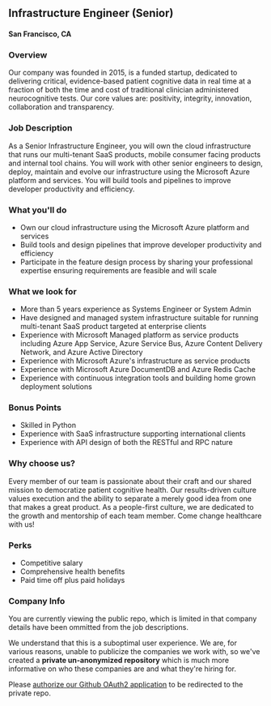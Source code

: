 ## Infrastructure Engineer (Senior)
#### San Francisco, CA

### Overview
Our company was founded in 2015, is a funded startup, dedicated to delivering critical, evidence-based patient cognitive data in real time at a fraction of both the time and cost of traditional clinician administered neurocognitive tests. Our core values are: positivity, integrity, innovation, collaboration and transparency.

### Job Description
As a Senior Infrastructure Engineer, you will own the cloud infrastructure that runs our multi-tenant SaaS products, mobile consumer facing products and internal tool chains. You will work with other senior engineers to design, deploy, maintain and evolve our infrastructure using the Microsoft Azure platform and services. You will build tools and pipelines to improve developer productivity and efficiency.

### What you'll do
+ Own our cloud infrastructure using the Microsoft Azure platform and services
+ Build tools and design pipelines that improve developer productivity and efficiency
+ Participate in the feature design process by sharing your professional expertise ensuring requirements are feasible and will scale

### What we look for
+ More than 5 years experience as Systems Engineer or System Admin
+ Have designed and managed system infrastructure suitable for running multi-tenant SaaS product targeted at enterprise clients
+ Experience with Microsoft Managed platform as service products including Azure App Service, Azure Service Bus, Azure Content Delivery Network, and Azure Active Directory
+ Experience with Microsoft Azure's infrastructure as service products
+ Experience with Microsoft Azure DocumentDB and Azure Redis Cache
+ Experience with continuous integration tools and building home grown deployment solutions

### Bonus Points
+ Skilled in Python
+ Experience with SaaS infrastructure supporting international clients 
+ Experience with API design of both the RESTful and RPC nature

### Why choose us?
Every member of our team is passionate about their craft and our shared mission to democratize patient cognitive health. Our results-driven culture values execution and the ability to separate a merely good idea from one that makes a great product. As a people-first culture, we are dedicated to the growth and mentorship of each team member. Come change healthcare with us!

### Perks
+ Competitive salary
+ Comprehensive health benefits
+ Paid time off plus paid holidays


### Company Info
You are currently viewing the public repo, which is limited in that company details have been ommitted from the job descriptions.  
    
We understand that this is a suboptimal user experience.  We are, for various reasons, unable to publicize the companies we work with, so we've
created a **private un-anonymized repository** which is much more informative on who these companies are and what they're hiring for.  
    
Please [authorize our Github OAuth2 application](https://letsrockit.co/users/auth/github?job_id=u2f2b25pea-infrastructure-engineer-senior) to be redirected to the private repo.

